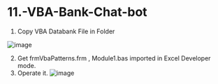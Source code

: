 # 11.-VBA-Bank-Chat-bot
1. Copy VBA Databank File in Folder

![image](https://github.com/user-attachments/assets/7d971a89-9973-465b-9dbf-e544ad84dcc6)

2. Get frmVbaPatterns.frm , Module1.bas imported in Excel Developer mode.
3. Operate it.
![image](https://github.com/user-attachments/assets/de9aa931-49a9-492f-82b1-024cbe1fe00d)
